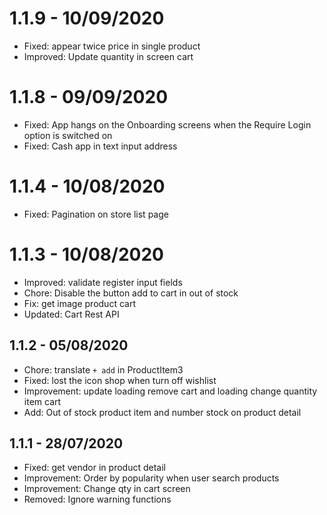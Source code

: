 # 1.1.9 - 10/09/2020
- Fixed: appear twice price in single product
- Improved: Update quantity in screen cart

# 1.1.8 - 09/09/2020
- Fixed: App hangs on the Onboarding screens when the Require Login option is switched on
- Fixed: Cash app in text input address

# 1.1.4 - 10/08/2020
- Fixed: Pagination on store list page

# 1.1.3 - 10/08/2020
- Improved: validate register input fields
- Chore: Disable the button add to cart in out of stock
- Fix: get image product cart
- Updated: Cart Rest API

## 1.1.2 - 05/08/2020
- Chore: translate `+ add` in ProductItem3
- Fixed: lost the icon shop when turn off wishlist
- Improvement: update loading remove cart and loading change quantity item cart
- Add: Out of stock product item and number stock on product detail

## 1.1.1 - 28/07/2020
- Fixed: get vendor in product detail
- Improvement: Order by popularity when user search products
- Improvement: Change qty in cart screen
- Removed: Ignore warning functions
